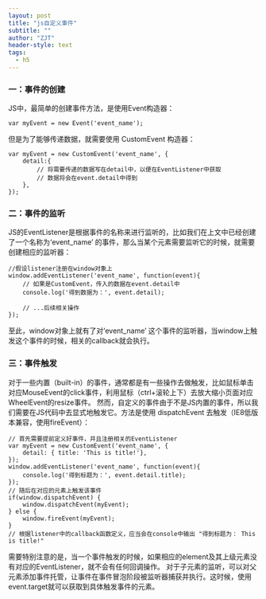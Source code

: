 ```yaml
---
layout: post
title: "js自定义事件"
subtitle: ""
author: "ZJT"
header-style: text
tags:
  - h5
---
```



### 一：事件的创建

JS中，最简单的创建事件方法，是使用Event构造器：
```
var myEvent = new Event('event_name');
```
但是为了能够传递数据，就需要使用 CustomEvent 构造器：
```
var myEvent = new CustomEvent('event_name', {
    detail:{
        // 将需要传递的数据写在detail中，以便在EventListener中获取
        // 数据将会在event.detail中得到
    },
});
```

### 二：事件的监听

JS的EventListener是根据事件的名称来进行监听的，比如我们在上文中已经创建了一个名称为‘event_name’ 的事件，那么当某个元素需要监听它的时候，就需要创建相应的监听器：
```
//假设listener注册在window对象上
window.addEventListener('event_name', function(event){
    // 如果是CustomEvent，传入的数据在event.detail中
    console.log('得到数据为：', event.detail);

    // ...后续相关操作
});
```
至此，window对象上就有了对‘event_name’ 这个事件的监听器，当window上触发这个事件的时候，相关的callback就会执行。

### 三：事件触发

对于一些内置（built-in）的事件，通常都是有一些操作去做触发，比如鼠标单击对应MouseEvent的click事件，利用鼠标（ctrl+滚轮上下）去放大缩小页面对应WheelEvent的resize事件。 
然而，自定义的事件由于不是JS内置的事件，所以我们需要在JS代码中去显式地触发它。方法是使用 dispatchEvent 去触发（IE8低版本兼容，使用fireEvent）：
```
// 首先需要提前定义好事件，并且注册相关的EventListener
var myEvent = new CustomEvent('event_name', { 
    detail: { title: 'This is title!'},
});
window.addEventListener('event_name', function(event){
    console.log('得到标题为：', event.detail.title);
});
// 随后在对应的元素上触发该事件
if(window.dispatchEvent) {  
    window.dispatchEvent(myEvent);
} else {
    window.fireEvent(myEvent);
}
// 根据listener中的callback函数定义，应当会在console中输出 "得到标题为： This is title!"
```

需要特别注意的是，当一个事件触发的时候，如果相应的element及其上级元素没有对应的EventListener，就不会有任何回调操作。 
对于子元素的监听，可以对父元素添加事件托管，让事件在事件冒泡阶段被监听器捕获并执行。这时候，使用event.target就可以获取到具体触发事件的元素。